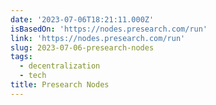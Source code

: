 ```yaml
---
date: '2023-07-06T18:21:11.000Z'
isBasedOn: 'https://nodes.presearch.com/run'
link: 'https://nodes.presearch.com/run'
slug: 2023-07-06-presearch-nodes
tags:
  - decentralization
  - tech
title: Presearch Nodes
---
```


